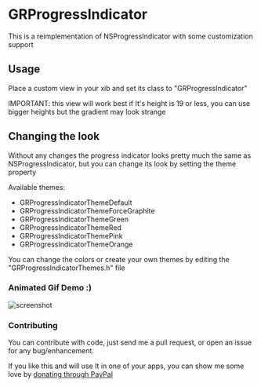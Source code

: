 # GRProgressIndicator

This is a reimplementation of NSProgressIndicator with some customization support

## Usage

Place a custom view in your xib and set its class to "GRProgressIndicator"

IMPORTANT: this view will work best if It's height is 19 or less, you can use bigger heights but the gradient may look strange

## Changing the look

Without any changes the progress indicator looks pretty much the same as NSProgressIndicator, but you can change its look by setting the theme property

Available themes:
* GRProgressIndicatorThemeDefault
* GRProgressIndicatorThemeForceGraphite
* GRProgressIndicatorThemeGreen
* GRProgressIndicatorThemeRed
* GRProgressIndicatorThemePink
* GRProgressIndicatorThemeOrange

You can change the colors or create your own themes by editing the "GRProgressIndicatorThemes.h" file

### Animated Gif Demo :)

![screenshot](https://raw.github.com/insidegui/GRProgressIndicator/master/GRProgressIndicatorDemo.gif)

### Contributing

You can contribute with code, just send me a pull request, or open an issue for any bug/enhancement.

If you like this and will use It in one of your apps, you can show me some love by [donating through PayPal](https://www.paypal.com/cgi-bin/webscr?cmd=_donations&business=386Y2DFSN5X94&lc=BR&item_name=Guilherme%20Rambo&item_number=1001&currency_code=USD&bn=PP%2dDonationsBF%3abtn_donate_LG%2egif%3aNonHosted)